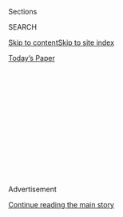 <div id="app">

<div>

<div>

<div>

<div class="NYTAppHideMasthead css-1q2w90k e1suatyy0">

<div class="section css-ui9rw0 e1suatyy2">

<div class="css-eph4ug er09x8g0">

<div class="css-6n7j50">

</div>

<span class="css-1dv1kvn">Sections</span>

<div class="css-10488qs">

<span class="css-1dv1kvn">SEARCH</span>

</div>

[Skip to content](#site-content)[Skip to site index](#site-index)

</div>

<div class="css-10698na e1huz5gh0">

</div>

</div>

<div id="masthead-bar-one" class="section hasLinks css-15hmgas e1csuq9d3">

<div class="css-uqyvli e1csuq9d0">

</div>

<div class="css-1uqjmks e1csuq9d1">

</div>

<div class="css-9e9ivx">

[](https://myaccount.nytimes.com/auth/login?response_type=cookie&client_id=vi)

</div>

<div class="css-1bvtpon e1csuq9d2">

[Today’s Paper](https://www.nytimes.com/section/todayspaper)

</div>

</div>

</div>

</div>

<div data-aria-hidden="false">

<div id="site-content" role="main">

<div>

<div class="css-1aor85t" style="opacity:0.000000001;z-index:-1;visibility:hidden">

<div class="css-1hqnpie">

<div class="css-epjblv">

<span class="css-17xtcya">[Opinion](/section/opinion)</span><span class="css-x15j1o">|</span><span class="css-fwqvlz">Why
Is Everyone Buying Gold?</span>

</div>

<div class="css-k008qs">

<div class="css-1iwv8en">

<span class="css-18z7m18"></span>

<div>

</div>

</div>

<span class="css-1n6z4y">https://nyti.ms/31Aeooj</span>

<div class="css-1705lsu">

<div class="css-4xjgmj">

<div class="css-4skfbu" role="toolbar" data-aria-label="Social Media Share buttons, Save button, and Comments Panel with current comment count" data-testid="share-tools">

  - 
  - 
  - 
  - 
    
    <div class="css-6n7j50">
    
    </div>

  - 

</div>

</div>

</div>

</div>

</div>

</div>

<div id="NYT_TOP_BANNER_REGION" class="css-13pd83m">

</div>

<div id="top-wrapper" class="css-1sy8kpn">

<div id="top-slug" class="css-l9onyx">

Advertisement

</div>

[Continue reading the main story](#after-top)

<div class="ad top-wrapper" style="text-align:center;height:100%;display:block;min-height:250px">

<div id="top" class="place-ad" data-position="top" data-size-key="top">

</div>

</div>

<div id="after-top">

</div>

</div>

<div>

<div class="css-v5btjw etb61u70">

<div class="css-v05ibm etb61u71">

[Opinion](/section/opinion)

</div>

</div>

<div id="sponsor-wrapper" class="css-1hyfx7x">

<div id="sponsor-slug" class="css-19vbshk">

Supported by

</div>

[Continue reading the main story](#after-sponsor)

<div id="sponsor" class="ad sponsor-wrapper" style="text-align:center;height:100%;display:block">

</div>

<div id="after-sponsor">

</div>

</div>

<div class="css-186x18t">

</div>

<div class="css-1vkm6nb ehdk2mb0">

# Why Is Everyone Buying Gold?

</div>

It’s one of the best performing assets in the world this year. That’s
not a great sign.

<div class="css-18e8msd">

<div class="css-vp77d3 epjyd6m0">

<div class="css-1p10dcb ey68jwv0" data-aria-hidden="true">

[![Ruchir
Sharma](https://static01.nyt.com/images/2018/04/02/opinion/ruchir-sharma/ruchir-sharma-thumbLarge.png
"Ruchir Sharma")](https://www.nytimes.com/by/ruchir-sharma)

</div>

<div class="css-1baulvz">

By [<span class="css-1baulvz last-byline" itemprop="name">Ruchir
Sharma</span>](https://www.nytimes.com/by/ruchir-sharma)

<div class="css-8atqhb">

Mr. Sharma is a global investor and contributing Opinion writer.

</div>

</div>

</div>

  - Aug. 8, 2020, <span class="css-epvm6">11:00 a.m. ET</span>

  - 
    
    <div class="css-4xjgmj">
    
    <div class="css-d8bdto" role="toolbar" data-aria-label="Social Media Share buttons, Save button, and Comments Panel with current comment count" data-testid="share-tools">
    
      - 
      - 
      - 
      - 
        
        <div class="css-6n7j50">
        
        </div>
    
      - 
    
    </div>
    
    </div>

</div>

<div class="css-79elbk" data-testid="photoviewer-wrapper">

<div class="css-z3e15g" data-testid="photoviewer-wrapper-hidden">

</div>

<div class="css-1a48zt4 ehw59r15" data-testid="photoviewer-children">

![<span class="css-cnj6d5 e1z0qqy90" itemprop="copyrightHolder"><span class="css-1ly73wi e1tej78p0">Credit...</span><span><span>David
Gray/Agence France-Presse — Getty
Images</span></span></span>](https://static01.nyt.com/images/2020/08/08/opinion/08Sharma/08Sharma-articleLarge.jpg?quality=75&auto=webp&disable=upscale)

</div>

</div>

</div>

<div class="section meteredContent css-1r7ky0e" name="articleBody" itemprop="articleBody">

<div class="css-1fanzo5 StoryBodyCompanionColumn">

<div class="css-53u6y8">

Gold bugs — investors perpetually bullish on gold — have long been seen
as a paranoid fringe of the financial world, holding the shiny asset as
a hedge against a disaster they always think is near. But lately, they
appear to be on to something. This year, gold is the best performing
traditional asset in the world. Its price just topped $2,000 an ounce
for the first time. From serious investors to newly minted day traders,
everyone is talking up its virtues.

A [recent
survey](https://www.magnifymoney.com/blog/news/gold-and-cryptocurrency-gain-popularity-amid-covid-19/)
of 1,000 people found that one in six Americans bought gold or other
precious metals in the last three months, and about one in four were
seriously thinking about it. On Robinhood, the popular online trading
platform, the number of users holding two of its largest gold funds has
tripled since January.

It seems we’re all gold bugs now.

It’s tempting to attribute the vogue for gold to a desire for a safe
haven during the pandemic — a kind of financial panic reflex that will
release as the crisis abates. But the gold mania is also driven by a
hunch that the easy money pouring out of central banks and government
stimulus programs could trigger inflation, which makes it a more
worrisome economic omen.

Serious investors have in the past dismissed gold as an asset that for
the most part just sits there yielding nothing. In many ways, gold is
like oil or iron ore or any other commodity people dig out of the
ground. Most commodity prices rise and fall in cycles, gaining nothing
in value over time.

</div>

</div>

<div class="css-1fanzo5 StoryBodyCompanionColumn">

<div class="css-53u6y8">

Owing to its image as a stable store of value when others are shaky,
gold has held up better than other commodities, but it still hasn’t been
a dynamic investment. Over the past century, the price of gold, adjusted
for inflation, has risen by an average of just 1.1 percent a year,
compared with 6.5 percent for U.S. stocks. Even the 10-year U.S.
Treasury bond, considered the most risk free asset in the world, has
produced higher annual returns.

Gold has shone mainly in hard luck moments. It surged amid the
stagflation of the 1970s, rising more than sevenfold over the course of
that decade to peak at $850 in early 1980. It surged again after the
global financial crisis of 2008, peaking at $1,900 in 2011, but then it
slid backward over much of the subsequent decade.

In 2019, after the Federal Reserve signaled that it was suspending plans
to push interest rates higher, gold mounted another ascent.
Historically, gold has done best when interest rates fall below the rate
of inflation. As the inflation-adjusted return on bonds turns negative,
investors feel comfortable owning gold as a store of value, even if it
yields nothing.

That is what has been happening over the past few months. With bond
yields near zero in the United States and negative in Europe and Japan,
investors have driven up the price of gold more than 30 percent this
year after a gain of nearly 20 percent last year. In recent weeks, that
surge has been turbocharged by growing expectations that all the money
governments are pumping into their economies will reignite inflation.

In addition, with valuations of stocks well above their long-term
average, gold appears relatively cheap. And with central banks printing
money hand over fist, some see gold as a stable alternative to the
dollar and other major currencies. (Gold is also pulling up the price of
its less glamorous relative, silver, which is rising from an unusually
depressed level because people see it as a cheaper play on the same
trends.)

</div>

</div>

<div class="css-1fanzo5 StoryBodyCompanionColumn">

<div class="css-53u6y8">

For gold to keep rallying, expectations of inflation will have to keep
rising. Anticipating higher inflation has been a losing bet for a large
part of the last four decades, but the odds appear better now. Most
nations are doling out record levels of stimulus at a time when forces
like globalization, which kept inflation in check, are weakening.
Normally, if inflation looms, central banks can be relied on to raise
interest rates, but Fed officials have
[signaled](https://www.cnbc.com/2020/06/10/fed-meeting-decision-interest-rates.html)
that they aren’t “thinking about thinking about raising rates,” and do
not expect to move before 2022.

This is not a healthy turn. When interest rates are this low, money is
virtually free, encouraging speculation in assets of no value to
society, beyond what the seller can get for them. Gold is the prime
example just now. The wider risk is that this kind of purely financial
speculation undermines the economy by sucking capital away from
industries that will put it to more productive use.

As an investment, gold has none of the virtues I admire, like innovation
and dynamism, and many of the vices I despise, including the “rent
seeking” mind-set typical of extractive industries. But these times
aren’t normal. Unless a vaccine emerges quickly, central banks stop
printing money frantically and real interest rates start rising again,
it is difficult not to be a gold bug now.

Ruchir Sharma is the chief global strategist at Morgan Stanley
Investment Management, the author, most recently, of “The Ten Rules of
Successful Nations” and a contributing Opinion writer. This essay
reflects his opinions alone.

*The Times is committed to publishing* [*a diversity of
letters*](https://www.nytimes.com/2019/01/31/opinion/letters/letters-to-editor-new-york-times-women.html)
*to the editor. We’d like to hear what you think about this or any of
our articles. Here are some*
[*tips*](https://help.nytimes.com/hc/en-us/articles/115014925288-How-to-submit-a-letter-to-the-editor)*.
And here’s our email:*
[*letters@nytimes.com*](mailto:letters@nytimes.com)*.*

*Follow The New York Times Opinion section on*
[*Facebook*](https://www.facebook.com/nytopinion)*,* [*Twitter
(@NYTopinion)*](http://twitter.com/NYTOpinion) *and*
[*Instagram*](https://www.instagram.com/nytopinion/)*.*

</div>

</div>

</div>

<div>

</div>

<div>

</div>

<div>

</div>

<div>

<div id="bottom-wrapper" class="css-1ede5it">

<div id="bottom-slug" class="css-l9onyx">

Advertisement

</div>

[Continue reading the main story](#after-bottom)

<div id="bottom" class="ad bottom-wrapper" style="text-align:center;height:100%;display:block;min-height:90px">

</div>

<div id="after-bottom">

</div>

</div>

</div>

</div>

</div>

## Site Index

<div>

</div>

## Site Information Navigation

  - [© <span>2020</span> <span>The New York Times
    Company</span>](https://help.nytimes.com/hc/en-us/articles/115014792127-Copyright-notice)

<!-- end list -->

  - [NYTCo](https://www.nytco.com/)
  - [Contact
    Us](https://help.nytimes.com/hc/en-us/articles/115015385887-Contact-Us)
  - [Work with us](https://www.nytco.com/careers/)
  - [Advertise](https://nytmediakit.com/)
  - [T Brand Studio](http://www.tbrandstudio.com/)
  - [Your Ad
    Choices](https://www.nytimes.com/privacy/cookie-policy#how-do-i-manage-trackers)
  - [Privacy](https://www.nytimes.com/privacy)
  - [Terms of
    Service](https://help.nytimes.com/hc/en-us/articles/115014893428-Terms-of-service)
  - [Terms of
    Sale](https://help.nytimes.com/hc/en-us/articles/115014893968-Terms-of-sale)
  - [Site Map](https://spiderbites.nytimes.com)
  - [Help](https://help.nytimes.com/hc/en-us)
  - [Subscriptions](https://www.nytimes.com/subscription?campaignId=37WXW)

</div>

</div>

</div>

</div>

